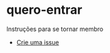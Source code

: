 # quero-entrar

Instruções para se tornar membro

- [Crie uma issue](https://github.com/vim-sc/quero-entrar/issues/new?template=quero-entrar.md)
